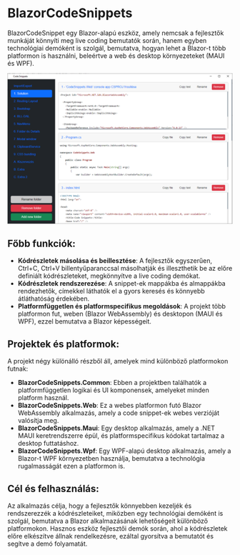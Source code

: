 # BlazorCodeSnippets

BlazorCodeSnippet egy Blazor-alapú eszköz, amely nemcsak a fejlesztők munkáját könnyíti meg live coding bemutatók során, hanem egyben technológiai demóként is szolgál, bemutatva, hogyan lehet a Blazor-t több platformon is használni, beleértve a web és desktop környezeteket (MAUI és WPF).

![](screen_1.png)

## Főbb funkciók:
- **Kódrészletek másolása és beillesztése**: A fejlesztők egyszerűen, Ctrl+C, Ctrl+V billentyűparanccsal másolhatják és illeszthetik be az előre definiált kódrészleteket, megkönnyítve a live coding demókat.
- **Kódrészletek rendszerezése**: A snippet-ek mappákba és almappákba rendezhetők, címekkel láthatók el a gyors keresés és könnyebb átláthatóság érdekében.
- **Platformfüggetlen és platformspecifikus megoldások**: A projekt több platformon fut, weben (Blazor WebAssembly) és desktopon (MAUI és WPF), ezzel bemutatva a Blazor képességeit.

## Projektek és platformok:
A projekt négy különálló részből áll, amelyek mind különböző platformokon futnak:

- **BlazorCodeSnippets.Common**: Ebben a projektben találhatók a platformfüggetlen logikai és UI komponensek, amelyeket minden platform használ.
- **BlazorCodeSnippets.Web**: Ez a webes platformon futó Blazor WebAssembly alkalmazás, amely a code snippet-ek webes verzióját valósítja meg.
- **BlazorCodeSnippets.Maui**: Egy desktop alkalmazás, amely a .NET MAUI keretrendszerre épül, és platformspecifikus kódokat tartalmaz a desktop futtatáshoz.
- **BlazorCodeSnippets.Wpf**: Egy WPF-alapú desktop alkalmazás, amely a Blazor-t WPF környezetben használja, bemutatva a technológia rugalmasságát ezen a platformon is.

## Cél és felhasználás:
Az alkalmazás célja, hogy a fejlesztők könnyebben kezeljék és rendszerezzék a kódrészleteiket, miközben egy technológiai demóként is szolgál, bemutatva a Blazor alkalmazásának lehetőségeit különböző platformokon. Hasznos eszköz fejlesztői demók során, ahol a kódrészletek előre elkészítve állnak rendelkezésre, ezáltal gyorsítva a bemutatót és segítve a demó folyamatát.
